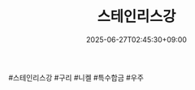 ﻿---
title: "스테인리스강"
date: 2025-06-27T02:45:30+09:00
lastmod: 2025-06-27T02:45:30+09:00
type: docs
sidebar:
  open: true
weight: 4
---
<div style="display:none">
  <meta property="article:published_time" content="2025-06-26T17:45:30Z" />
  <meta property="article:modified_time" content="2025-06-26T17:45:30Z" />
</div>
#스테인리스강 #구리 #니켈 #특수합금 #우주

